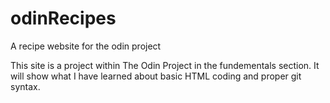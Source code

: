 # odinRecipes
A recipe website for the odin project

This site is a project within The Odin Project in the fundementals section. It will show what I have learned about basic HTML coding and proper git syntax.
